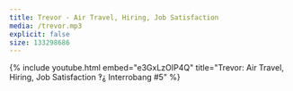 ```yaml
---
title: Trevor - Air Travel, Hiring, Job Satisfaction
media: /trevor.mp3
explicit: false
size: 133298686
---
```

{% include youtube.html embed="e3GxLzOIP4Q" title="Trevor: Air Travel, Hiring, Job Satisfaction ‽⸘ Interrobang #5" %}
